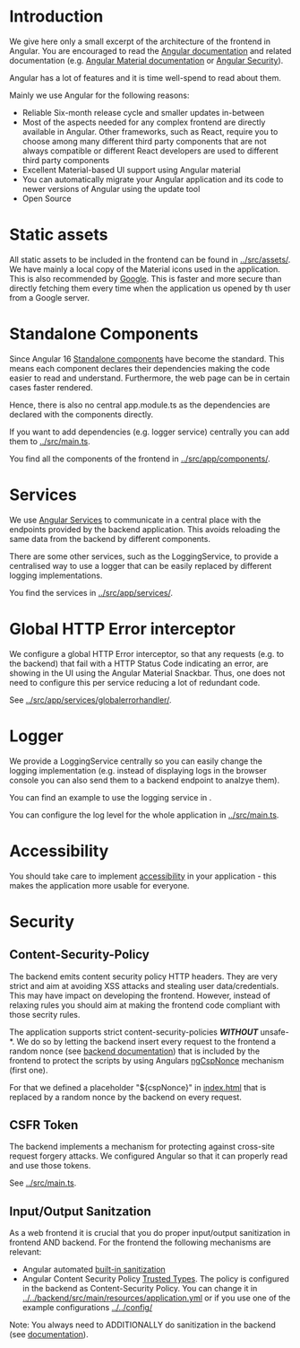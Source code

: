 # Introduction

We give here only a small excerpt of the architecture of the frontend in Angular. You are encouraged to read the [Angular documentation](https://angular.dev/overview) and related documentation (e.g. [Angular Material documentation](https://material.angular.io/) or [Angular Security](https://angular.dev/best-practices/security)).

Angular has a lot of features and it is time well-spend to read about them.

Mainly we use Angular for the following reasons:

- Reliable Six-month release cycle and smaller updates in-between
- Most of the aspects needed for any complex frontend are directly available in Angular. Other frameworks, such as React, require you to choose among many different third party components that are not always compatible or different React developers are used to different third party components
- Excellent Material-based UI support using Angular material
- You can automatically migrate your Angular application and its code to newer versions of Angular using the update tool
- Open Source

# Static assets

All static assets to be included in the frontend can be found in [../src/assets/](../src/assets/). We have mainly a local copy of the Material icons used in the application. This is also recommended by [Google](https://developers.google.com/fonts/docs/material_icons#setup_method_2_self_hosting). This is faster and more secure than directly fetching them every time when the application us opened by th user from a Google server.

# Standalone Components

Since Angular 16 [Standalone components](https://angular.dev/guide/components/importing#standalone-components) have become the standard. This means each component declares their dependencies making the code easier to read and understand. Furthermore, the web page can be in certain cases faster rendered.

Hence, there is also no central app.module.ts as the dependencies are declared with the components directly.

If you want to add dependencies (e.g. logger service) centrally you can add them to [../src/main.ts](../src/main.ts).

You find all the components of the frontend in [../src/app/components/](../src/app/components/).

# Services

We use [Angular Services](https://angular.dev/guide/di) to communicate in a central place with the endpoints provided by the backend application. This avoids reloading the same data from the backend by different components.

There are some other services, such as the LoggingService, to provide a centralised way to use a logger that can be easily replaced by different logging implementations.

You find the services in [../src/app/services/](../src/app/services/).

# Global HTTP Error interceptor

We configure a global HTTP Error interceptor, so that any requests (e.g. to the backend) that fail with a HTTP Status Code indicating an error, are showing in the UI using the Angular Material Snackbar. Thus, one does not need to configure this per service reducing a lot of redundant code.

See [../src/app/services/globalerrorhandler/](../src/app/services/globalerrorhandler/).

# Logger

We provide a LoggingService centrally so you can easily change the logging implementation (e.g. instead of displaying logs in the browser console you can also send them to a backend endpoint to analzye them).

You can find an example to use the logging service in [](../src/app/components/inventory/inventory.component.ts).

You can configure the log level for the whole application in [../src/main.ts](../src/main.ts).

# Accessibility

You should take care to implement [accessibility](https://angular.dev/best-practices/a11y) in your application - this makes the application more usable for everyone.

# Security

## Content-Security-Policy

The backend emits content security policy HTTP headers. They are very strict and aim at avoiding XSS attacks and stealing user data/credentials. This may have impact on developing the frontend. However, instead of relaxing rules you should aim at making the frontend code compliant with those secrity rules.

The application supports strict content-security-policies **_WITHOUT_** unsafe-\*. We do so by letting the backend insert every request to the frontend a random nonce (see [backend documentation](../../backend/docs/CONFIGURE.md)) that is included by the frontend to protect the scripts by using Angulars [ngCspNonce](https://angular.dev/best-practices/security#content-security-policy) mechanism (first one).

For that we defined a placeholder "${cspNonce}" in [index.html](../src/index.html) that is replaced by a random nonce by the backend on every request.

## CSFR Token

The backend implements a mechanism for protecting against cross-site request forgery attacks. We configured Angular so that it can properly read and use those tokens.

See [../src/main.ts](../src/main.ts).

## Input/Output Sanitzation

As a web frontend it is crucial that you do proper input/output sanitization in frontend AND backend. For the frontend the following mechanisms are relevant:

- Angular automated [built-in sanitization](https://angular.dev/best-practices/security#sanitization-example)
- Angular Content Security Policy [Trusted Types](https://angular.dev/best-practices/security#enforcing-trusted-types). The policy is configured in the backend as Content-Security Policy. You can change it in [../../backend/src/main/resources/application.yml](../../backend/src/main/resources/application.yml) or if you use one of the example configurations [../../config/](../../config/)

Note: You always need to ADDITIONALLY do sanitization in the backend (see [documentation](../../backend/docs/ARCHITECTURE.md)).
